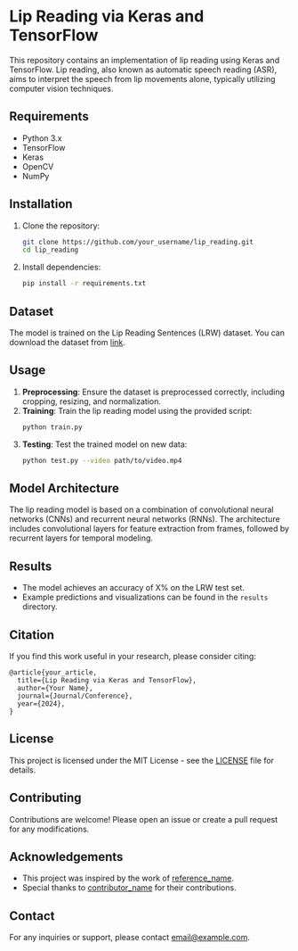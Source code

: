# Lip Reading via Keras and TensorFlow

This repository contains an implementation of lip reading using Keras and TensorFlow. Lip reading, also known as automatic speech reading (ASR), aims to interpret the speech from lip movements alone, typically utilizing computer vision techniques.

## Requirements
- Python 3.x
- TensorFlow
- Keras
- OpenCV
- NumPy

## Installation
1. Clone the repository:
   ```bash
   git clone https://github.com/your_username/lip_reading.git
   cd lip_reading
   ```

2. Install dependencies:
   ```bash
   pip install -r requirements.txt
   ```

## Dataset
The model is trained on the Lip Reading Sentences (LRW) dataset. You can download the dataset from [link](https://example.com).

## Usage
1. **Preprocessing**: Ensure the dataset is preprocessed correctly, including cropping, resizing, and normalization.
2. **Training**: Train the lip reading model using the provided script:
   ```bash
   python train.py
   ```
3. **Testing**: Test the trained model on new data:
   ```bash
   python test.py --video path/to/video.mp4
   ```

## Model Architecture
The lip reading model is based on a combination of convolutional neural networks (CNNs) and recurrent neural networks (RNNs). The architecture includes convolutional layers for feature extraction from frames, followed by recurrent layers for temporal modeling.

## Results
- The model achieves an accuracy of X% on the LRW test set.
- Example predictions and visualizations can be found in the `results` directory.

## Citation
If you find this work useful in your research, please consider citing:
```
@article{your_article,
  title={Lip Reading via Keras and TensorFlow},
  author={Your Name},
  journal={Journal/Conference},
  year={2024},
}
```

## License
This project is licensed under the MIT License - see the [LICENSE](LICENSE) file for details.

## Contributing
Contributions are welcome! Please open an issue or create a pull request for any modifications.

## Acknowledgements
- This project was inspired by the work of [reference_name](https://example.com).
- Special thanks to [contributor_name](https://github.com/contributor) for their contributions.

## Contact
For any inquiries or support, please contact [email@example.com](mailto:email@example.com).
